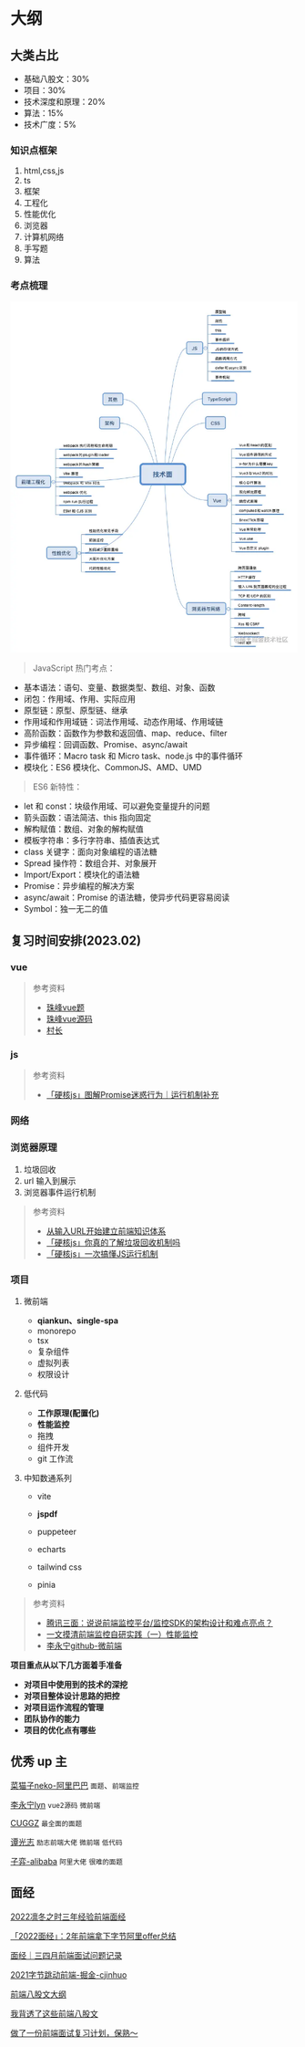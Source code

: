 # 大纲

## 大类占比

- 基础八股文：30%
- 项目：30%
- 技术深度和原理：20%
- 算法：15%
- 技术广度：5%

### 知识点框架

1. html,css,js
2. ts
3. 框架
4. 工程化
5. 性能优化
6. 浏览器
7. 计算机网络
8. 手写题
9. 算法


### 考点梳理

![](../../assets/point-map.png)


> JavaScript 热门考点：

- 基本语法：语句、变量、数据类型、数组、对象、函数
- 闭包：作用域、作用、实际应用
- 原型链：原型、原型链、继承
- 作用域和作用域链：词法作用域、动态作用域、作用域链
- 高阶函数：函数作为参数和返回值、map、reduce、filter
- 异步编程：回调函数、Promise、async/await
- 事件循环：Macro task 和 Micro task、node.js 中的事件循环
- 模块化：ES6 模块化、CommonJS、AMD、UMD


> ES6 新特性：

- let 和 const：块级作用域、可以避免变量提升的问题
- 箭头函数：语法简洁、this 指向固定
- 解构赋值：数组、对象的解构赋值
- 模板字符串：多行字符串、插值表达式
- class 关键字：面向对象编程的语法糖
- Spread 操作符：数组合并、对象展开
- Import/Export：模块化的语法糖
- Promise：异步编程的解决方案
- async/await：Promise 的语法糖，使异步代码更容易阅读
- Symbol：独一无二的值



##  复习时间安排(2023.02)

### vue

> 参考资料  
> - [珠峰vue题](https://www.bilibili.com/video/BV1YM411w7Zc/?spm_id_from=333.1007.top_right_bar_window_custom_collection.content.click)  
> - [珠峰vue源码]()  
> - [村长]()  

### js

> 参考资料  
> - [「硬核js」图解Promise迷惑行为｜运行机制补充](https://juejin.cn/post/6997968693414084644)

### 网络

### 浏览器原理

1. 垃圾回收  
2. url 输入到展示
3. 浏览器事件运行机制  



> 参考资料  
> - [从输入URL开始建立前端知识体系](https://juejin.cn/post/6935232082482298911)
> - [「硬核js」你真的了解垃圾回收机制吗](https://juejin.cn/post/6981588276356317214)
> - [「硬核js」一次搞懂JS运行机制](https://juejin.cn/post/6844904050543034376)


### 项目

1. 微前端
    - **qiankun、single-spa**
    - monorepo
    - tsx
    - 复杂组件
    - 虚拟列表
    - 权限设计

2. 低代码
    - **工作原理(配置化)**
    - **性能监控**
    - 拖拽
    - 组件开发
    - git 工作流

3. 中知数通系列
    - vite
    - **jspdf**
    - puppeteer
    - echarts

    - tailwind css
    - pinia

> 参考资料
> - [腾讯三面：说说前端监控平台/监控SDK的架构设计和难点亮点？](https://juejin.cn/post/7108660942686126093)
> - [一文摸清前端监控自研实践（一）性能监控](https://juejin.cn/post/7097157902862909471)
> - [李永宁github-微前端](https://github.com/liyongning/blog/issues?q=is%3Aopen+is%3Aissue+label%3A%E5%BE%AE%E5%89%8D%E7%AB%AF)



**项目重点从以下几方面着手准备**

  - **对项目中使用到的技术的深挖**
  - **对项目整体设计思路的把控**
  - **对项目运作流程的管理**
  - **团队协作的能力**
  - **项目的优化点有哪些**



## 优秀 up 主

[菜猫子neko-阿里巴巴](https://juejin.cn/user/2885585707211437) `面题`、`前端监控`

[李永宁lyn](http://github.com/liyongning) `vue2源码` `微前端`

[CUGGZ](https://www.yuque.com/cuggz) `最全面的面题`

[谭光志](https://github.com/woai3c) `励志前端大佬` `微前端` `低代码`

[子弈-alibaba](https://juejin.cn/user/3227821870163176/posts) `阿里大佬` `很难的面题`

## 面经  

[2022凛冬之时三年经验前端面经](https://juejin.cn/post/7173316141161381924)

[「2022面经」：2年前端拿下字节阿里offer总结](https://juejin.cn/post/7173865309185671181)

[面经｜三四月前端面试问题记录](https://juejin.cn/post/7088883914005184525)

[2021字节跳动前端-掘金-cjinhuo](https://juejin.cn/post/6990174096554360869)

[前端八股文大纲](https://www.i4k.xyz/article/NumbSilver/116891971)

[我背透了这些前端八股文](https://blog.csdn.net/Y0W1as5eg37urFdS/article/details/113777492)

[做了一份前端面试复习计划，保熟～](https://juejin.cn/post/7061588533214969892)

